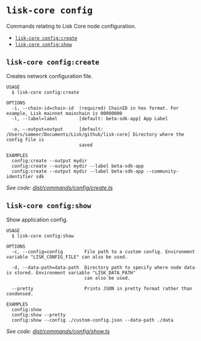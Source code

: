 `lisk-core config`
==================

Commands relating to Lisk Core node configuration.

* [`lisk-core config:create`](#lisk-core-configcreate)
* [`lisk-core config:show`](#lisk-core-configshow)

## `lisk-core config:create`

Creates network configuration file.

```
USAGE
  $ lisk-core config:create

OPTIONS
  -i, --chain-id=chain-id  (required) ChainID in hex format. For example, Lisk mainnet mainchain is 00000000
  -l, --label=label        [default: beta-sdk-app] App Label

  -o, --output=output      [default: /Users/sameer/Documents/Lisk/github/lisk-core] Directory where the config file is
                           saved

EXAMPLES
  config:create --output mydir
  config:create --output mydir --label beta-sdk-app
  config:create --output mydir --label beta-sdk-app --community-identifier sdk
```

_See code: [dist/commands/config/create.ts](https://github.com/LiskHQ/lisk-core/blob/v4.0.5/dist/commands/config/create.ts)_

## `lisk-core config:show`

Show application config.

```
USAGE
  $ lisk-core config:show

OPTIONS
  -c, --config=config        File path to a custom config. Environment variable "LISK_CONFIG_FILE" can also be used.

  -d, --data-path=data-path  Directory path to specify where node data is stored. Environment variable "LISK_DATA_PATH"
                             can also be used.

  --pretty                   Prints JSON in pretty format rather than condensed.

EXAMPLES
  config:show
  config:show --pretty
  config:show --config ./custom-config.json --data-path ./data
```

_See code: [dist/commands/config/show.ts](https://github.com/LiskHQ/lisk-core/blob/v4.0.5/dist/commands/config/show.ts)_
